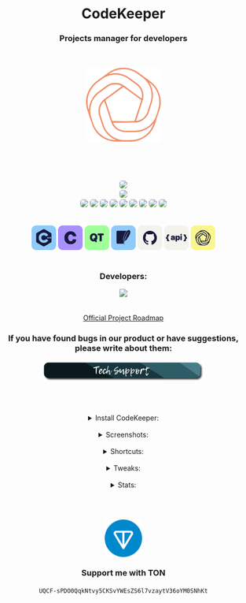 <div class="header" align="center">
    <h1 align="center">CodeKeeper</h1>
    <h3 align="center">Projects manager for developers</h3>
    <br><br>    
    <img align="center" src="imgs/logo.png" align="center" width="30%" />
    <br><br>
</div>

<br><br>
    <div align="center">
    <a href="./LICENSE.md"><img  class="badge" src="https://img.shields.io/github/license/Nighty3098/CodeKeeper?style=for-the-badge&color=a6e0b8&logoColor=ffffff&labelColor=1c1c29"  style="border-radius: 5px;"/></a><br>
    <img src="https://wakatime.com/badge/user/018e8f78-65a7-4aa8-8c67-51796499853b/project/018e8f7e-5c5a-471e-ba73-04384fbc3cda.svg?&style=for-the-badge&color=f5a7a0&logoColor=FFFFFF&labelColor=1c1c29" style="border-radius: 5px;"/><br>
    <img class="badge" src="https://img.shields.io/github/issues-pr/Nighty3098/CodeKeeper?style=for-the-badge&color=ef9f9c&logoColor=85e185&labelColor=1c1c29" style="border-radius: 5px;" />
    <img class="badge" src="https://img.shields.io/github/repo-size/Nighty3098/CodeKeeper?style=for-the-badge&color=ea9de7&logoColor=D9E0EE&labelColor=171b22" style="border-radius: 5px;"/>
    <img class="badge" src="https://img.shields.io/github/release/Nighty3098/CodeKeeper?style=for-the-badge&color=7589d5&logoColor=ffffff&labelColor=1c1c29" style="border-radius: 5px;"/>
    <img class="badge" src="https://img.shields.io/github/issues/Nighty3098/CodeKeeper?style=for-the-badge&color=dbb6ed&logoColor=ffffff&labelColor=1c1c29"  style="border-radius: 5px;"/>
    <img class="badge" src="https://img.shields.io/github/downloads/Nighty3098/CodeKeeper/total?style=for-the-badge&color=e0ea9d&logoColor=D9E0EE&labelColor=171b22" style="border-radius: 5px;"/>
    <img src="https://img.shields.io/github/commit-activity/t/Nighty3098/CodeKeeper?style=for-the-badge&color=a6e0b8&logoColor=D9E0EE&labelColor=171b22" style="border-radius: 5px;"/>
    <img src="https://img.shields.io/github/languages/count/Nighty3098/CodeKeeper?style=for-the-badge&color=ea9de7&logoColor=D9E0EE&labelColor=171b22" style="border-radius: 5px;"/>
    <img class="badge" src="https://img.shields.io/github/stars/Nighty3098/CodeKeeper?style=for-the-badge&color=eed49f&logoColor=D9E0EE&labelColor=1c1c29" style="border-radius: 5px;"/>
    <img class="badge" src="https://img.shields.io/github/forks/Nighty3098/CodeKeeper?style=for-the-badge&color=9dc3ea&logoColor=D9E0EE&labelColor=1c1c29"  style="border-radius: 5px;"/>
    <br><br><br>
    <img src="https://github.com/Nighty3098/DevIcons/blob/main/badges/badges_cpp.png?raw=true" height="50px" />
    <img src="https://github.com/Nighty3098/DevIcons/blob/main/badges/badges_c.png?raw=true" height="50px" />
    <img src="https://github.com/Nighty3098/DevIcons/blob/main/badges/badges_qt.png?raw=true" height="50px" />
    <img src="https://github.com/Nighty3098/DevIcons/blob/main/badges/badges_sqlite.png?raw=true" height="50px" />
    <img src="https://github.com/Nighty3098/DevIcons/blob/main/badges/badges_git.png?raw=true" height="50px" />
    <img src="https://github.com/Nighty3098/DevIcons/blob/main/badges/badges_api.png?raw=true" height="50px" />
    <img src="https://github.com/Nighty3098/DevIcons/blob/main/badges/badges_codekeeper.png?raw=true" height="50px" />
    <br><br>
    <h3>Developers:</h3>
    <p align="center">
        <a href = "https://github.com/iinsertNameHere/catnap/graphs/contributors">
            <img src = "https://contrib.rocks/image?repo=Nighty3098/CodeKeeper">
        </a>
    </p>
    <br>
    <a href="https://github.com/Nighty3098/CodeKeeper/issues/132">Official Project Roadmap</a>
    <br>
    <h3>If you have found bugs in our product or have suggestions, please write about them:</h3>
    <a href="https://t.me/DXS_TechSupport_bot"><img src="https://github.com/Nighty3098/Nighty3098/blob/main/TechSupport.png?raw=true" width="65%" /></a>
</div>

<br><br>

<details>
  <summary align="center">Install CodeKeeper:</summary>
  <br>
  
  ```
  git clone https://github.com/Nighty3098/CodeKeeper --recurse-submodules 
  cd CodeKeeper/src/CodeKeeper
  qmake CodeKeeper.pro
  make
  ```

</details>
<br>

<details align="center">
  <summary align="center">Screenshots:</summary>
  <img src="imgs/1.png" />
  <img src="imgs/2.png" />
  <img src="imgs/3.png" />
  <img src="imgs/4.png" />
  <br>
  <img src="imgs/5.png" />
  <br>
  <img src="imgs/6.png" />
  <img src="imgs/7.png" />
  <img src="imgs/8.png" />
</details>

<br>

<details align="center">
<summary align="center">Shortcuts:</summary>
<table align="center">
  <tr>
      <td>Alt+1</td>
      <td>Move to tab 1</td>
  </tr>
  <tr>
    <td>Alt+2</td>
    <td>Move to tab 2</td>
  </tr>
  <tr>
    <td>Alt+3</td>
    <td>Move to tab 3</td>
  </tr>
  <tr>
    <td>Alt+4</td>
    <td>Move to tab 4</td>
  </tr>
  <tr>
    <td>Ctrl+E</td>
    <td>Expand notes list to 1 step</td>
  </tr>
  <tr>
    <td>Ctrl+Shift+P</td>
    <td>Show notes preview</td>
  </tr>
  <tr>
    <td>Ctrl+Shift+L</td>
    <td>Show notes list</td>
  </tr>
  <tr>
    <td>Ctrl+Shift+V</td>
    <td>Toggle view mode</td>
  </tr>
  <tr>
    <td>Ctrl+Shift+N</td>
    <td>Create folder</td>
  </tr>
  <tr>
    <td>Ctrl+N</td>
    <td>Create note</td>
  </tr>
  <tr>
    <td>Ctrl+Del</td>
    <td>Delete note</td>
  </tr>
  <tr>
    <td>F2</td>
    <td>Rename note or folder</td>
  </tr>
  <tr>
    <td>Del</td>
    <td>Remove task or project</td>
  </tr>
  <tr>
    <td>Ctrl+N</td>
    <td>Create new project</td>
  </tr>
  <tr>
    <td>Ctrl+Shift+S</td>
    <td>Open settings</td>
  </tr>
</table>
</details>

<br>
<details align="center">
  <summary align="center">Tweaks:</summary>
  <br>

| Default theme | Custom theme |
|:--------------|:-------------|
| ![](imgs/default_theme.png) | ![](imgs/custom_theme.png) |

</details>

<br>
<details align="center">
  <summary align="center">Stats:</summary>
  <br>
    <img src="https://repobeats.axiom.co/api/embed/0d75989e77c487901abc8abe41e46589905ee8af.svg" />
</details>


<br><br>
<div align="center">
    <img src="imgs/toncoin.png" align="center" width="15%"><br>
    <h3>Support me with TON</h3>

`UQCF-sPDO0QqkNtvy5CKSvYWEsZS6l7vzaytV36oYM0SNhKt`

<br><br><br>
</div>

